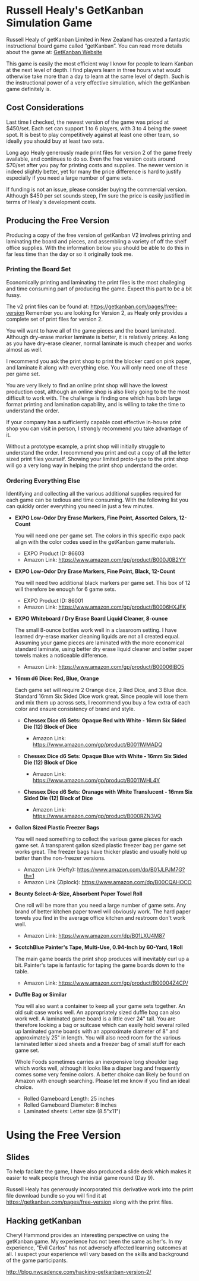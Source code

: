 # Russell Healy's GetKanban Simulation Game

Russell Healy of getKanban Limited in New Zealand has created a fantastic instructional board game called “getKanban”. You can read more details about the game at: [GetKanban Website](https://getkanban.com/)

This game is easily the most efficient way I know for people to learn Kanban at the next level of depth. I find players learn in three hours what would otherwise take more than a day to learn at the same level of depth. Such is the instructional power of a very effective simulation, which the getKanban game definitely is.

## Cost Considerations

Last time I checked, the newest version of the game was priced at $450/set. Each set can support 1 to 6 players, with 3 to 4 being the sweet spot. It is best to play competitively against at least one other team, so ideally you should buy at least two sets.

Long ago Healy generously made print files for version 2 of the game freely available, and continues to do so. Even the free version costs around $70/set after you pay for printing costs and supplies. The newer version is indeed slightly better, yet for many the price difference is hard to justify especially if you need a large number of game sets.

If funding is not an issue, please consider buying the commercial version. Although $450 per set sounds steep, I'm sure the price is easily justified in terms of Healy's development costs.


## Producing the Free Version

Producing a copy of the free version of getKanban V2 involves printing and laminating the board and pieces, and assembling a variety of off the shelf office supplies. With the information below you should be able to do this
in far less time than the day or so it originally took me.

### Printing the Board Set

Economically printing and laminating the print files is the most challeging and time consuming part of producing the game. Expect this part to be a bit fussy.

The v2 print files can be found at: https://getkanban.com/pages/free-version
Remember you are looking for Version 2, as Healy only provides a complete set of print files for version 2.

You will want to have all of the game pieces and the board laminated. Although dry-erase marker laminate is better, it is relatively pricey. As long as you have dry-erase cleaner, normal laminate is much cheaper and works almost as well.

I recommend you ask the print shop to print the blocker card on pink paper, and laminate it along with everything else. You will only need one of these per game set.

You are very likely to find an online print shop will have the lowest production cost, although an online shop is also likely going to be the most difficult to work with. The challenge is finding one which has both large format printing and lamination capability, and is willing to take the time to understand the order.

If your company has a sufficiently capable cost effective in-house print shop you can visit in person, I strongly recommend you take advantage of it.

Without a prototype example, a print shop will initially struggle to understand the order. I recommend you print and cut a copy of all the letter sized print files yourself. Showing your limited proto-type to the print shop will go a very long way in helping the print shop understand the order.

### Ordering Everything Else

Identifying and collecting all the various additional supplies required for each game can be tedious and time consuming. With the following list you can quickly order everything you need in just a few minutes.

+ **EXPO Low-Odor Dry Erase Markers, Fine Point, Assorted Colors, 12-Count**

  You will need one per game set. The colors in this specific expo pack align with the color codes used in the getKanban game materials.

  - EXPO Product ID: 86603
  - Amazon Link: https://www.amazon.com/gp/product/B000J0B2YY
  
+ **EXPO Low-Odor Dry Erase Markers, Fine Point, Black, 12-Count**

  You will need two additional black markers per game set. This box of 12 will therefore be enough for 6 game sets.

  - EXPO Product ID: 86001
  - Amazon Link: https://www.amazon.com/gp/product/B0006HXJFK
  
+ **EXPO Whiteboard / Dry Erase Board Liquid Cleaner, 8-ounce**

  The small 8-ounce bottles work well in a classroom setting. I have learned dry-erase marker cleaning liquids are not all created equal. Assuming your game pieces are laminated with the more economical standard laminate, using better dry erase liquid cleaner and better paper towels makes a noticeable difference.

  - Amazon Link: https://www.amazon.com/gp/product/B00006IBO5
  

+ **16mm d6 Dice: Red, Blue, Orange**
  
  Each game set will require 2 Orange dice, 2 Red Dice, and 3 Blue dice. Standard 16mm Six Sided Dice work great. Since people will lose them and mix them up across sets, I recommend you buy a few extra of each color and ensure consistency of brand and style.

  - **Chessex Dice d6 Sets: Opaque Red with White - 16mm Six Sided Die (12) Block of Dice**
    - Amazon Link: https://www.amazon.com/gp/product/B0011WMADQ

  - **Chessex Dice d6 Sets: Opaque Blue with White - 16mm Six Sided Die (12) Block of Dice**
    - Amazon Link: https://www.amazon.com/gp/product/B0011WHL4Y

  - **Chessex Dice d6 Sets: Oranage with White Translucent - 16mm Six Sided Die (12) Block of Dice**
    - Amazon Link: https://www.amazon.com/gp/product/B000RZN3VQ

  
+ **Gallon Sized Plastic Freezer Bags**

  You will need something to collect the various game pieces for each game set. A transparent gallon sized plastic freezer bag per game set works great. The freezer bags have thicker plastic and usually hold up better than the non-freezer versions.

  - Amazon Link (Hefty): https://www.amazon.com/dp/B01JLPJM7G?th=1
  - Amazon Link (Ziplock): https://www.amazon.com/dp/B00CQAHOCO
  
+ **Bounty Select-A-Size, Absorbent Paper Towel Roll**

  One roll will be more than you need a large number of game sets. Any brand of better kitchen paper towel will obviously work. The hard paper towels you find in the average office kitchen and restroom don't work well.

  - Amazon Link: https://www.amazon.com/dp/B01LXU4M87
  
+ **ScotchBlue Painter's Tape, Multi-Use, 0.94-Inch by 60-Yard, 1 Roll**

  The main game boards the print shop produces will inevitably curl up a bit. Painter's tape is fantastic for taping the game boards down to the table.

  - Amazon Link: https://www.amazon.com/gp/product/B00004Z4CP/
  
+ **Duffle Bag or Similar**

  You will also want a container to keep all your game sets together. An old suit case works well. An appropriately sized duffle bag can also work well. A laminated game board is a little over 24" tall. You are therefore looking a bag or suitcase which can easily hold several rolled up laminated game boards with an approximate diameter of 8" and approximately 25" in length. You will also need room for the various laminated letter sized sheets and a freezer bag of small stuff for each game set. 

  Whole Foods sometimes carries an inexpensive long shoulder bag which works well, although it looks like a diaper bag and frequently comes some very femine colors. A better choice can likely be found on Amazon with enough searching. Please let me know if you find an ideal choice.
  
  - Rolled Gameboard Length: 25 inches
  - Rolled Gameboard Diameter: 8 inches
  - Laminated sheets: Letter size (8.5"x11")

# Using the Free Version

## Slides

To help facilate the game, I have also produced a slide deck which makes it easier to walk people through the initial game round (Day 9). 

Russell Healy has generously incorporated this derivative work into the print file download bundle so you will find it at https://getkanban.com/pages/free-version along with the print files.

## Hacking getKanban

Cheryl Hammond provides an interesting perspective on using the getKanban game. My experience has not been the same as her's. In my experience, "Evil Carlos" has not adversely affected learning outcomes at all. I suspect your experience will vary based on the skills and background of the game participants.

http://blog.nwcadence.com/hacking-getkanban-version-2/

